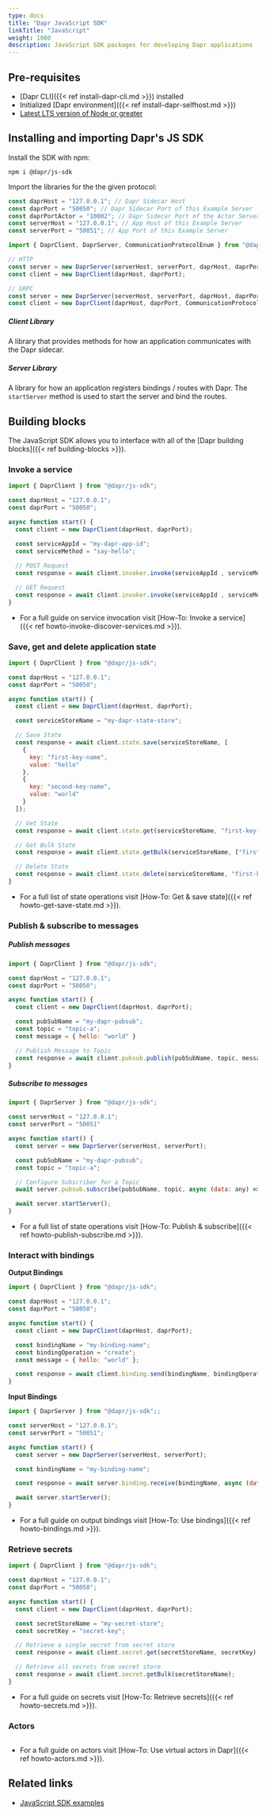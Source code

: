 ```yaml
---
type: docs
title: "Dapr JavaScript SDK"
linkTitle: "JavaScript"
weight: 1000
description: JavaScript SDK packages for developing Dapr applications
---
```


## Pre-requisites

- [Dapr CLI]({{< ref install-dapr-cli.md >}}) installed
- Initialized [Dapr environment]({{< ref install-dapr-selfhost.md >}})
- [Latest LTS version of Node or greater](https://nodejs.org/en/) 

## Installing and importing Dapr's JS SDK

Install the SDK with npm:
```
npm i @dapr/js-sdk
```

Import the libraries for the the given protocol:
```javascript
const daprHost = "127.0.0.1"; // Dapr Sidecar Host
const daprPort = "50050"; // Dapr Sidecar Port of this Example Server
const daprPortActor = "10002"; // Dapr Sidecar Port of the Actor Server
const serverHost = "127.0.0.1"; // App Host of this Example Server
const serverPort = "50051"; // App Port of this Example Server 

import { DaprClient, DaprServer, CommunicationProtocolEnum } from "@dapr/js-sdk";

// HTTP
const server = new DaprServer(serverHost, serverPort, daprHost, daprPort); 
const client = new DaprClient(daprHost, daprPort);

// GRPC 
const server = new DaprServer(serverHost, serverPort, daprHost, daprPort, CommunicationProtocolEnum.GRPC); 
const client = new DaprClient(daprHost, daprPort, CommunicationProtocolEnum.GRPC);
```

##### Client Library
A library that provides methods for how an application communicates with the Dapr sidecar.

##### Server Library
A library for how an application registers bindings / routes with Dapr. The `startServer` method is used to start the server and bind the routes. 


## Building blocks

The JavaScript SDK allows you to interface with all of the [Dapr building blocks]({{< ref building-blocks >}}).

### Invoke a service

```javascript
import { DaprClient } from "@dapr/js-sdk"; 

const daprHost = "127.0.0.1"; 
const daprPort = "50050"; 

async function start() {
  const client = new DaprClient(daprHost, daprPort); 

  const serviceAppId = "my-dapr-app-id";
  const serviceMethod = "say-hello";
  
  // POST Request
  const response = await client.invoker.invoke(serviceAppId , serviceMethod , HttpMethod.POST, { hello: "world" });

  // GET Request
  const response = await client.invoker.invoke(serviceAppId , serviceMethod , HttpMethod.GET);
}
```
- For a full guide on service invocation visit [How-To: Invoke a service]({{< ref howto-invoke-discover-services.md >}}).

### Save, get and delete application state

```javascript
import { DaprClient } from "@dapr/js-sdk"; 

const daprHost = "127.0.0.1"; 
const daprPort = "50050"; 

async function start() {
  const client = new DaprClient(daprHost, daprPort); 

  const serviceStoreName = "my-dapr-state-store";

  // Save State
  const response = await client.state.save(serviceStoreName, [
    {
      key: "first-key-name",
      value: "hello"
    },
    {
      key: "second-key-name",
      value: "world"
    }
  ]);

  // Get State
  const response = await client.state.get(serviceStoreName, "first-key-name");

  // Get Bulk State
  const response = await client.state.getBulk(serviceStoreName, ["first-key-name", "second-key-name"]);

  // Delete State
  const response = await client.state.delete(serviceStoreName, "first-key-name");
}
```
- For a full list of state operations visit [How-To: Get & save state]({{< ref howto-get-save-state.md >}}).

### Publish & subscribe to messages

##### Publish messages

```javascript
import { DaprClient } from "@dapr/js-sdk"; 

const daprHost = "127.0.0.1"; 
const daprPort = "50050"; 

async function start() {
  const client = new DaprClient(daprHost, daprPort);

  const pubSubName = "my-dapr-pubsub";
  const topic = "topic-a";
  const message = { hello: "world" }

  // Publish Message to Topic
  const response = await client.pubsub.publish(pubSubName, topic, message);
}
```

##### Subscribe to messages

```javascript
import { DaprServer } from "@dapr/js-sdk";

const serverHost = "127.0.0.1";
const serverPort = "50051"

async function start() {
  const server = new DaprServer(serverHost, serverPort);

  const pubSubName = "my-dapr-pubsub";
  const topic = "topic-a";

  // Configure Subscriber for a Topic
  await server.pubsub.subscribe(pubSubName, topic, async (data: any) => console.log(`Got Data: ${JSON.stringify(data)}`));

  await server.startServer();
}
```

- For a full list of state operations visit [How-To: Publish & subscribe]({{< ref howto-publish-subscribe.md >}}).

### Interact with bindings

**Output Bindings**
```javascript
import { DaprClient } from "@dapr/js-sdk"; 

const daprHost = "127.0.0.1"; 
const daprPort = "50050"; 

async function start() {
  const client = new DaprClient(daprHost, daprPort);

  const bindingName = "my-binding-name";
  const bindingOperation = "create";
  const message = { hello: "world" };

  const response = await client.binding.send(bindingName, bindingOperation, message);
}
```

**Input Bindings**
```javascript
import { DaprServer } from "@dapr/js-sdk";;

const serverHost = "127.0.0.1";
const serverPort = "50051";

async function start() {
  const server = new DaprServer(serverHost, serverPort);

  const bindingName = "my-binding-name";

  const response = await server.binding.receive(bindingName, async (data: any) => console.log(`Got Data: ${JSON.stringify(data)}`));

  await server.startServer();
}
```

- For a full guide on output bindings visit [How-To: Use bindings]({{< ref howto-bindings.md >}}).

### Retrieve secrets

```javascript
import { DaprClient } from "@dapr/js-sdk"; 

const daprHost = "127.0.0.1"; 
const daprPort = "50050"; 

async function start() {
  const client = new DaprClient(daprHost, daprPort);

  const secretStoreName = "my-secret-store";
  const secretKey = "secret-key";

  // Retrieve a single secret from secret store
  const response = await client.secret.get(secretStoreName, secretKey);

  // Retrieve all secrets from secret store
  const response = await client.secret.getBulk(secretStoreName);
}
```

- For a full guide on secrets visit [How-To: Retrieve secrets]({{< ref howto-secrets.md >}}).

### Actors

```javascript
```

- For a full guide on actors visit [How-To: Use virtual actors in Dapr]({{< ref howto-actors.md >}}).

## Related links
- [JavaScript SDK examples](https://github.com/dapr/js-sdk/tree/master/examples)